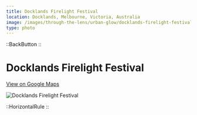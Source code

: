 ```yaml
---
title: Docklands Firelight Festival
location: Docklands, Melbourne, Victoria, Australia
image: /images/through-the-lens/urban-glow/docklands-firelight-festival.jpg
type: photo
---
```


::BackButton
::

# Docklands Firelight Festival

<a href="https://www.google.com/maps/search/?api=1&query=Melbourne+Sailing+Adventures+Docklands" target="_blank" rel="noopener noreferrer">View on Google Maps</a>

![Docklands Firelight Festival](/images/through-the-lens/urban-glow/docklands-firelight-festival.jpg)

<div class="mb-8"></div>

::HorizontalRule
::
